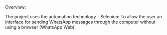 Overview:

The project uses the automation technology - Selenium
To allow the user an interface for sending WhatsApp messages through the computer without using a browser (WhatsApp Web).
